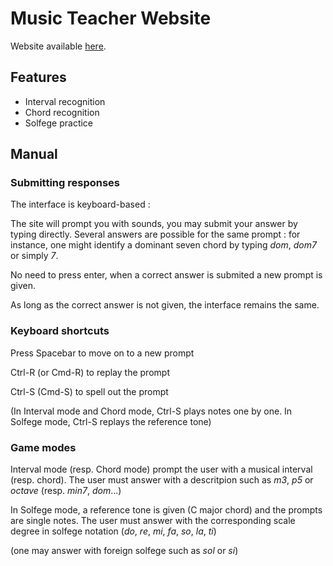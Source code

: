 # Music Teacher Website

Website available [here](https://h.champin.net/music-teacher/).

## Features

* Interval recognition
* Chord recognition
* Solfege practice

## Manual

### Submitting responses

The interface is keyboard-based :

The site will prompt you with sounds, you may submit your answer by typing directly. Several answers are possible for the same prompt : for instance, one might identify a dominant seven chord by typing *dom*, *dom7* or simply *7*.

No need to press enter, when a correct answer is submited a new prompt is given.

As long as the correct answer is not given, the interface remains the same.

### Keyboard shortcuts

Press Spacebar to move on to a new prompt

Ctrl-R (or Cmd-R) to replay the prompt

Ctrl-S (Cmd-S) to spell out the prompt

(In Interval mode and Chord mode, Ctrl-S plays notes one by one. In Solfege mode, Ctrl-S replays the reference tone)

### Game modes

Interval mode (resp. Chord mode) prompt the user with a musical interval (resp. chord). The user must answer with a descritpion such as *m3*, *p5* or *octave* (resp. *min7*, *dom*...)

In Solfege mode, a reference tone is given (C major chord) and the prompts are single notes. The user must answer with the corresponding scale degree in solfege notation (*do*, *re*, *mi*, *fa*, *so*, *la*, *ti*)

(one may answer with foreign solfege such as *sol* or *si*)
